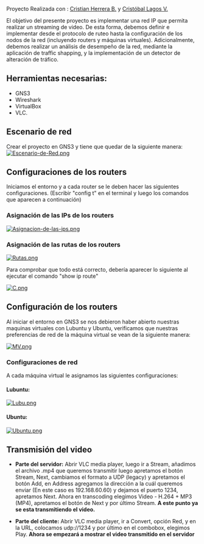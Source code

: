 Proyecto Realizada con : [Cristian Herrera B.](https://github.com/Sphad7) y [Cristóbal Lagos V.](https://github.com/X4ero26)

El objetivo del presente proyecto es implementar una red IP que permita realizar un streaming de video. De esta forma, debemos definir e implementar desde el protocolo de ruteo hasta la configuración de los nodos de la red (incluyendo routers y máquinas virtuales). Adicionalmente, debemos realizar un análisis de desempeño de la red, mediante la aplicación de traffic shapping, y la implementación de un detector de alteración de tráfico.

## Herramientas necesarias:

* GNS3
* Wireshark
* VirtualBox
* VLC.

## Escenario de red 

Crear el proyecto en GNS3 y tiene que quedar de la siguiente manera:
[![Escenario-de-Red.png](https://i.postimg.cc/ZKYc6BLd/Escenario-de-Red.png)](https://postimg.cc/t7fWjgwq)

## Configuraciones de los routers
Iniciamos el entorno y a cada router se le deben hacer las siguientes configuraciones. (Escribir "config t" en el terminal y luego los comandos que aparecen a continuación)

### Asignación de las IPs de los routers

[![Asignacion-de-las-ips.png](https://i.postimg.cc/cCWNFMJZ/Asignacion-de-las-ips.png)](https://postimg.cc/BLmy6FDw)

### Asignación de las rutas de los routers

[![Rutas.png](https://i.postimg.cc/8zJnrf1b/Rutas.png)](https://postimg.cc/v4yvJBx1)

Para comprobar que todo está correcto, debería aparecer lo siguiente al ejecutar el comando "show ip route"

[![C.png](https://i.postimg.cc/bJNxk4xj/C.png)](https://postimg.cc/NyS2wJCN)

## Configuración de los routers

Al iniciar el entorno en GNS3 se nos debieron haber abierto nuestras maquinas virtuales con Lubuntu y Ubuntu, verificamos que nuestras preferencias de red de la máquina virtual se vean de la siguiente manera:

[![MV.png](https://i.postimg.cc/pLch3y83/MV.png)](https://postimg.cc/1863qmvK)

### Configuraciones de red

A cada máquina virtual le asignamos las siguientes configuraciones:

#### Lubuntu:
[![Lubu.png](https://i.postimg.cc/g0rSPw7h/Lubu.png)](https://postimg.cc/QBGkQMhN)
#### Ubuntu:
[![Ubuntu.png](https://i.postimg.cc/0QwVbTP2/Ubuntu.png)](https://postimg.cc/tZ93cmsL)

## Transmisión del video

* **Parte del servidor:** Abrir VLC media player, luego ir a Stream, añadimos el archivo .mp4 que queremos transmitir luego apretamos el botón Stream, Next, cambiamos el formato a UDP (legacy) y apretamos el botón Add, en Address agregamos la dirección a la cuál queremos enviar (En este caso es 192.168.60.60) y dejamos el puerto 1234, apretamos Next. Ahora en transcoding elegimos Video - H.264 + MP3 (MP4), apretamos el botón de Next y por último Stream. **A este punto ya se esta transmitiendo el video.**

* **Parte del cliente:** Abrir VLC media player, ir a Convert, opción Red, y en la URL, colocamos udp://1234 y por último en el combobox, elegimos Play. **Ahora se empezará a mostrar el video transmitido en el servidor**




